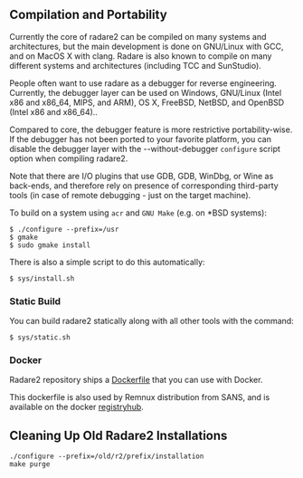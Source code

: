 ## Compilation and Portability

Currently the core of radare2 can be compiled on many systems and architectures, but the main development is done on GNU/Linux with GCC, and on MacOS X with clang. Radare is also known to compile on many different systems and architectures (including TCC and SunStudio).

People often want to use radare as a debugger for reverse engineering. Currently, the debugger layer can be used on Windows, GNU/Linux (Intel x86 and x86_64, MIPS, and ARM), OS X, FreeBSD, NetBSD, and OpenBSD (Intel x86 and x86_64)..

Compared to core, the debugger feature is more restrictive portability-wise. If the debugger has not been ported to your favorite platform, you can disable the debugger layer with the --without-debugger `configure` script option when compiling radare2.

Note that there are I/O plugins that use GDB, GDB, WinDbg, or Wine as back-ends, and therefore rely on presence of corresponding third-party tools (in case of remote debugging - just on the target machine).

To build on a system using `acr` and `GNU Make` (e.g. on *BSD systems):
```
$ ./configure --prefix=/usr
$ gmake
$ sudo gmake install
```
There is also a simple script to do this automatically:
```
$ sys/install.sh
```
### Static Build

You can build radare2 statically along with all other tools with the command:
```
$ sys/static.sh
```
### Docker

Radare2 repository ships a [Dockerfile](https://github.com/radare/radare2/blob/master/Dockerfile) that you can use with Docker.

This dockerfile is also used by Remnux distribution from SANS, and is available on the docker [registryhub](https://registry.hub.docker.com/u/remnux/radare2/).

## Cleaning Up Old Radare2 Installations
```
./configure --prefix=/old/r2/prefix/installation
make purge
```

